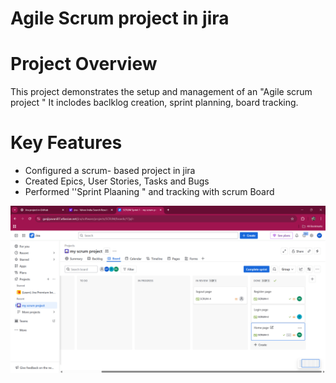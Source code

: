 # Agile Scrum project in jira 

# Project Overview 
This project demonstrates the setup and management of an "Agile scrum project " It inclodes baclklog 
creation, sprint planning, board tracking.

# Key Features 
- Configured a scrum- based project in jira
- Created Epics, User Stories, Tasks and Bugs
- Performed ''Sprint Plaaning " and tracking with scrum Board

![image alt](https://github.com/GanjiPavani/jira-Agile-Scrum--dashboard/blob/4102996c530c864cd45aa825bc7136da0696e58d/jira%20scrum%20project%20.png)
